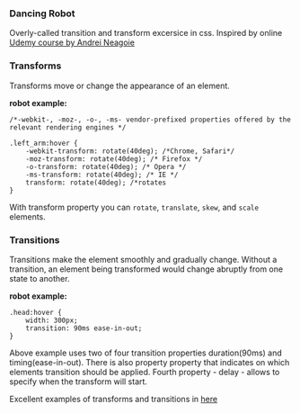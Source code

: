 ### Dancing Robot 

Overly-called transition and transform excersice in css.
Inspired by online [Udemy course by Andrei Neagoie](https://www.udemy.com/the-complete-web-developer-in-2018/learn/v4/t/lecture/8639758?start=0)

### Transforms
Transforms move or change the appearance of an element.

__robot example:__
````
/*-webkit-, -moz-, -o-, -ms- vendor-prefixed properties offered by the relevant rendering engines */

.left_arm:hover {
	-webkit-transform: rotate(40deg); /*Chrome, Safari*/
	-moz-transform: rotate(40deg); /* Firefox */
	-o-transform: rotate(40deg); /* Opera */
	-ms-transform: rotate(40deg); /* IE */
	transform: rotate(40deg); /*rotates
}

````
With transform property you can `rotate`, `translate`, `skew`, and `scale` elements.
### Transitions
Transitions make the element smoothly and gradually change.
Without a transition, an element being transformed would change abruptly from one state to another.

__robot example:__
````
.head:hover {
	width: 300px;
	transition: 90ms ease-in-out;
}
````
Above example uses two of four transition properties duration(90ms) and timing(ease-in-out).
There is also property property that indicates on which elements transition should be applied.
Fourth property - delay - allows to specify when the transform will start.

Excellent examples of transforms and transitions in [here](https://robots.thoughtbot.com/transitions-and-transforms)